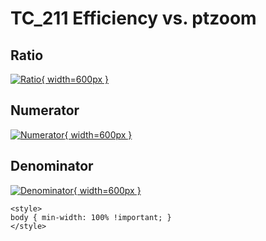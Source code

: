 # TC_211 Efficiency vs. ptzoom

## Ratio

[![Ratio](../mtv/var/TC_211_eff_stack_ptzoom.png){ width=600px }](../mtv/var/TC_211_eff_stack_ptzoom.pdf)

## Numerator

[![Numerator](../mtv/num/TC_211_eff_stack_ptzoom_num.png){ width=600px }](../mtv/num/TC_211_eff_stack_ptzoom_num.pdf)

## Denominator

[![Denominator](../mtv/den/TC_211_eff_stack_ptzoom_den.png){ width=600px }](../mtv/den/TC_211_eff_stack_ptzoom_den.pdf)


``` {=html}
<style>
body { min-width: 100% !important; }
</style>
```

